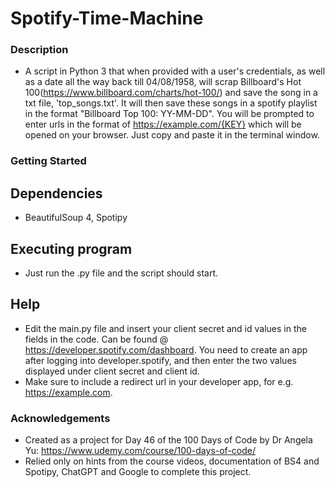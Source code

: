 # Spotify-Time-Machine
### Description
* A script in Python 3 that when provided with a user's credentials, as well as a date all the way back till 04/08/1958, will scrap Billboard's Hot 100(https://www.billboard.com/charts/hot-100/) and save the song in a txt file, 'top_songs.txt'. It will then save these songs in a spotify playlist in the format "Billboard Top 100: YY-MM-DD". You will be prompted to enter urls in the format of https://example.com/{KEY} which will be opened on your browser. Just copy and paste it in the terminal window.
### Getting Started
## Dependencies
* BeautifulSoup 4, Spotipy
## Executing program
* Just run the .py file and the script should start.
## Help
* Edit the main.py file and insert your client secret and id values in the fields in the code. Can be found @ https://developer.spotify.com/dashboard. You need to create an app after logging into developer.spotify, and then enter the two values displayed under client secret and client id.
* Make sure to include a redirect url in your developer app, for e.g. https://example.com.
### Acknowledgements
* Created as a project for Day 46 of the 100 Days of Code by Dr Angela Yu: https://www.udemy.com/course/100-days-of-code/
* Relied only on hints from the course videos, documentation of BS4 and Spotipy, ChatGPT and Google to complete this project.
